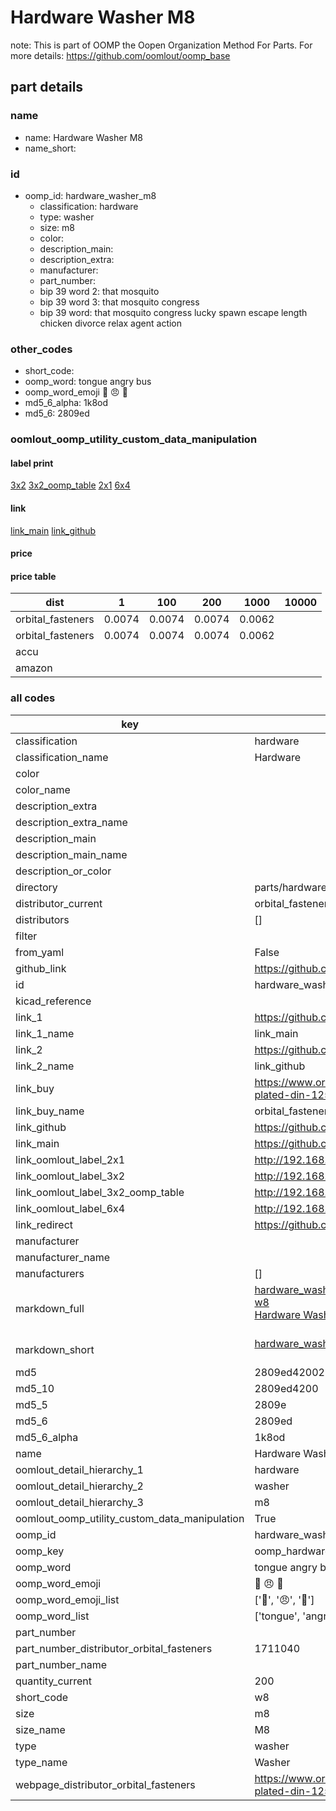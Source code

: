 # Hardware Washer M8  

note: This is part of OOMP the Oopen Organization Method For Parts. For more details: https://github.com/oomlout/oomp_base

##  part details
  







### name
* name: Hardware Washer M8
* name_short: 
### id
* oomp_id: hardware_washer_m8
  * classification: hardware
  * type: washer
  * size: m8
  * color: 
  * description_main: 
  * description_extra: 
  * manufacturer: 
  * part_number: 
  * bip 39 word 2: that mosquito
  * bip 39 word 3: that mosquito congress
  * bip 39 word: that mosquito congress lucky spawn escape length chicken divorce relax agent action

### other_codes
* short_code: 
* oomp_word: tongue angry bus
* oomp_word_emoji :tongue: :angry: :bus:
* md5_6_alpha: 1k8od
* md5_6: 2809ed






### oomlout_oomp_utility_custom_data_manipulation
#### label print
[3x2](http://192.168.1.245:1112/?label=oomp%201k8od)
[3x2_oomp_table](http://192.168.1.108:1112/?label=oomp%201k8od)
[2x1](http://192.168.1.242:1112/?label=oomp%201k8od)
[6x4](http://192.168.1.55:1112/?label=oomp%201k8od)    

#### link

[link_main](https://github.com/oomlout/oomlout_oomp_version_1_messy/tree/main/parts/hardware_washer_m8) [link_github](https://github.com/oomlout/oomlout_oomp_version_1_messy/tree/main/parts/hardware_washer_m8)                             

#### price

#### price table
| dist | 1 | 100 | 200 | 1000 | 10000 |
|------|---|-----|-----|------|-------|
| orbital_fasteners | 0.0074 | 0.0074 | 0.0074 | 0.0062 |  |
| orbital_fasteners | 0.0074 | 0.0074 | 0.0074 | 0.0062 |  | 
| accu |  |  |  |  |  | 
| amazon |  |  |  |  |  | 















### all codes 
| key | value |  
| --- | --- |  
| classification | hardware |  
| classification_name | Hardware |  
| color |  |  
| color_name |  |  
| description_extra |  |  
| description_extra_name |  |  
| description_main |  |  
| description_main_name |  |  
| description_or_color |   |  
| directory | parts/hardware_washer_m8 |  
| distributor_current | orbital_fasteners |  
| distributors | [] |  
| filter |  |  
| from_yaml | False |  
| github_link | https://github.com/oomlout/oomlout_oomp_part_src/tree/main/parts/hardware_washer_m8 |  
| id | hardware_washer_m8 |  
| kicad_reference |  |  
| link_1 | https://github.com/oomlout/oomlout_oomp_version_1_messy/tree/main/parts/hardware_washer_m8 |  
| link_1_name | link_main |  
| link_2 | https://github.com/oomlout/oomlout_oomp_version_1_messy/tree/main/parts/hardware_washer_m8 |  
| link_2_name | link_github |  
| link_buy | https://www.orbitalfasteners.co.uk/products/m8-mild-steel-form-a-flat-washer-bright-zinc-plated-din-125-1a-8-4x17x1-6mm- |  
| link_buy_name | orbital_fasteners |  
| link_github | https://github.com/oomlout/oomlout_oomp_version_1_messy/tree/main/parts/hardware_washer_m8 |  
| link_main | https://github.com/oomlout/oomlout_oomp_version_1_messy/tree/main/parts/hardware_washer_m8 |  
| link_oomlout_label_2x1 | http://192.168.1.242:1112/?label=oomp%201k8od |  
| link_oomlout_label_3x2 | http://192.168.1.245:1112/?label=oomp%201k8od |  
| link_oomlout_label_3x2_oomp_table | http://192.168.1.108:1112/?label=oomp%201k8od |  
| link_oomlout_label_6x4 | http://192.168.1.55:1112/?label=oomp%201k8od |  
| link_redirect | https://github.com/oomlout/oomlout_oomp_version_1_messy/tree/main/parts/hardware_washer_m8 |  
| manufacturer |  |  
| manufacturer_name |  |  
| manufacturers | [] |  
| markdown_full | [hardware_washer_m8](none)<br>[w8](none)<br>[Hardware Washer M8](none)<br><br> |  
| markdown_short | [hardware_washer_m8](none)<br><br> |  
| md5 | 2809ed420027b0013468584a5e2406ff |  
| md5_10 | 2809ed4200 |  
| md5_5 | 2809e |  
| md5_6 | 2809ed |  
| md5_6_alpha | 1k8od |  
| name | Hardware Washer M8 |  
| oomlout_detail_hierarchy_1 | hardware |  
| oomlout_detail_hierarchy_2 | washer |  
| oomlout_detail_hierarchy_3 | m8 |  
| oomlout_oomp_utility_custom_data_manipulation | True |  
| oomp_id | hardware_washer_m8 |  
| oomp_key | oomp_hardware_washer_m8 |  
| oomp_word | tongue angry bus |  
| oomp_word_emoji | :tongue: :angry: :bus: |  
| oomp_word_emoji_list | [':tongue:', ':angry:', ':bus:'] |  
| oomp_word_list | ['tongue', 'angry', 'bus'] |  
| part_number |  |  
| part_number_distributor_orbital_fasteners | 1711040 |  
| part_number_name |  |  
| quantity_current | 200 |  
| short_code | w8 |  
| size | m8 |  
| size_name | M8 |  
| type | washer |  
| type_name | Washer |  
| webpage_distributor_orbital_fasteners | https://www.orbitalfasteners.co.uk/products/m8-mild-steel-form-a-flat-washer-bright-zinc-plated-din-125-1a-8-4x17x1-6mm- |  
